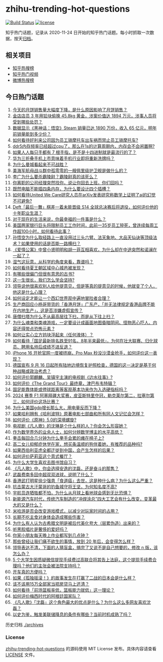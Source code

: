 # zhihu-trending-hot-questions

[![Build Status](https://github.com/justjavac/zhihu-trending-hot-questions/workflows/ci/badge.svg?branch=master)](https://github.com/justjavac/zhihu-trending-hot-questions/actions)
[![license](https://img.shields.io/github/license/justjavac/zhihu-trending-hot-questions)](https://github.com/justjavac/zhihu-trending-hot-questions/blob/master/LICENSE)

知乎热门话题，记录从 2020-11-24
日开始的知乎热门话题。每小时抓取一次数据，按天[归档](./archives)。

## 相关项目

- [知乎热搜榜](https://github.com/justjavac/zhihu-trending-top-search)
- [知乎热门视频](https://github.com/justjavac/zhihu-trending-hot-video)
- [微博热搜榜](https://github.com/justjavac/weibo-trending-hot-search)

## 今日热门话题

<!-- BEGIN -->
<!-- 最后更新时间 Tue Sep 17 2024 13:18:01 GMT+0800 (China Standard Time) -->

1. [今天的月饼销售量大幅度下降，是什么原因影响了月饼销售？](https://www.zhihu.com/question/666979275)
1. [金店店员 3 年用铅块偷换 45.8kg 黄金，涉案价值达 1894 万元，涉事人员将受到哪些处罚？](https://www.zhihu.com/question/667312547)
1. [数据显示《黑神话：悟空》Steam 销量已达 1890 万份，收入 65 亿元，明年前销量能到多少份？](https://www.zhihu.com/question/667033316)
1. [如何看待好利来公司因为员工骑摩托车出车祸而禁止员工骑摩托车?](https://www.zhihu.com/question/667300828)
1. [ddr5内存频率已经超过cpu了，那么在1s的计算周期内，内存会不会闲置啊?](https://www.zhihu.com/question/662528954)
1. [如果人人每只手都有 7 根手指，是不是十四进制就是最流行的了？](https://www.zhihu.com/question/397602493)
1. [华为三折叠手机上市意味着手机行业即将重新洗牌吗？](https://www.zhihu.com/question/666987847)
1. [为什么曼城看起来不可战胜？](https://www.zhihu.com/question/344191003)
1. [美海军航母战斗群中孤零零的一艘佩里级护卫舰是做什么的？](https://www.zhihu.com/question/667151735)
1. [李广为什么要杀霸陵尉？霸陵尉真的该死么？](https://www.zhihu.com/question/663374887)
1. [你离职的公司经理突然找你，说让你回去上班，你们回吗？](https://www.zhihu.com/question/402491064)
1. [既然电脑不能插四条内存，为什么要设计四个插槽？](https://www.zhihu.com/question/666379684)
1. [如何看待United We Care研究人员在arXiv发表研究称数学上证明了ai的幻觉不可避免?](https://www.zhihu.com/question/667260808)
1. [Deft「最后一舞」棋差一着未能晋级 S14 全球总决赛后将退役，如何评价他的十年职业生涯？](https://www.zhihu.com/question/667265817)
1. [对于现在的生活来说，你最幸福的一件事是什么？](https://www.zhihu.com/question/667173137)
1. [美国两家银行巨头将限制员工工作时间，此前一35岁员工猝死，曾连续每周工作超100小时，如何看待此事？](https://www.zhihu.com/question/667049499)
1. [孙悟空为什么取经路上一直没用过三头六臂、法天象地、大品天仙诀等顶级法术？如果使用的话是否能一路横扫？](https://www.zhihu.com/question/596192038)
1. [《爱情公寓》中曾小贤明明和胡一菲互相喜欢，为什么却在中途突然和诺澜在一起了？](https://www.zhihu.com/question/371857007)
1. [湿气这玩意，从科学的角度来看，靠谱吗？](https://www.zhihu.com/question/386296912)
1. [如何看待夏王朝区域中心城邑被发现？](https://www.zhihu.com/question/667040412)
1. [有哪些很偏门但很有意思的古书?](https://www.zhihu.com/question/23723336)
1. [这一生很长，我们怎么学会坚持?](https://www.zhihu.com/question/667263119)
1. [领导说他很喜欢别人给他提意见，但是等真的提意见的时候，他就变了个人，他这是什么心理？](https://www.zhihu.com/question/667097200)
1. [如何设定才能让一个西幻世界观中遍地冒险者合理？](https://www.zhihu.com/question/660998054)
1. [生产商回应小杨哥带货的「香港月饼」广东产，「并无法律规定香港品牌不能在内地生产」，这是否涉嫌虚假宣传？](https://www.zhihu.com/question/667297522)
1. [唐僧扫塔为什么不从最高层往下扫，而是从下往上扫？](https://www.zhihu.com/question/22432296)
1. [为什么魂类和类魂游戏，一定要设计成画面地图昏暗阴间、怪物恶心吓人、内容还得带点恐怖元素 ?](https://www.zhihu.com/question/666589129)
1. [如何让实心立方钨块浮起来（任何液体）？](https://www.zhihu.com/question/667268108)
1. [如何看待「国足最新排名跌至91名，8年半来最低」，为何在壮大联赛、归化球员、聘用名帅后成绩不进反退？](https://www.zhihu.com/question/667269883)
1. [iPhone 16 开抢官网一度被挤崩，Pro Max 秒没沙漠金抢手，如何评价这一表现？](https://www.zhihu.com/question/667123964)
1. [德国宣布 9 月 16 日起所有陆地边境恢复护照检查，德国的这一决定是基于何种战略或政治考虑？](https://www.zhihu.com/question/666823941)
1. [如何评价郭麒麟、吴镇宇主演的电视剧《边水往事》?](https://www.zhihu.com/question/664306657)
1. [如何评价《The Grand Tour》最终章，津巴布韦特辑？](https://www.zhihu.com/question/667083082)
1. [国足能靠体能或停球距离等客观基本功来作为入选硬指标吗？](https://www.zhihu.com/question/667264337)
1. [2024 赛季 F1 阿塞拜疆大奖赛，皮亚斯特里夺冠，勒克莱尔第二，拉塞尔第三，如何评价这场比赛？](https://www.zhihu.com/question/667258745)
1. [为什么美国gdp增长那么大，用电量反而下降？](https://www.zhihu.com/question/648801148)
1. [如果哈利拥有《哈利波特》原著电影七部曲和所有同人文记忆会怎样？](https://www.zhihu.com/question/472753896)
1. [如何评价《原神》5.0的深境螺旋?](https://www.zhihu.com/question/666074060)
1. [电视剧《凡人歌》的沈琳是个什么样的人？你会怎么形容她？](https://www.zhihu.com/question/666722975)
1. [作为数学界外的业余人士，如何分辨数学博主的水平高低？](https://www.zhihu.com/question/663377323)
1. [拳击每回合几分钟为什么拳手会累的瘫在椅子上?](https://www.zhihu.com/question/350355998)
1. [高二女儿抑郁症休学在家，想买条温顺的狗伴着她，有推荐的品种吗?](https://www.zhihu.com/question/658086083)
1. [如果西伯利亚虎全都迁徙到中国，会产生怎样的后果？](https://www.zhihu.com/question/667031701)
1. [如何评价萨莉亚这个意式餐厅？](https://www.zhihu.com/question/48041088)
1. [为什么大学生喜欢去图书馆自习？](https://www.zhihu.com/question/572411670)
1. [《凡人歌》中，你会选择安逸的沈磊，还是奋斗的那隽？](https://www.zhihu.com/question/666855043)
1. [武磊费南多回中超双双进球，说明了什么？](https://www.zhihu.com/question/667085430)
1. [香港武打明星徐少强患「食道癌」去世，这是种什么病？为什么这么严重？](https://www.zhihu.com/question/667251204)
1. [抗击蒙古大汗蒙哥的钓鱼城守将王坚，为何知名度不高?](https://www.zhihu.com/question/666028486)
1. [宇航员连牺牲都不怕，为什么从月球上看地球会感到无比恐惧？](https://www.zhihu.com/question/614568529)
1. [新能源汽车时代，传统汽车制造的“冲焊涂总”四大工艺会有什么改变，变革最大的又是什么？](https://www.zhihu.com/question/574102770)
1. [米哈游是否会改变游戏模式，以减少对玩家时间的占用？](https://www.zhihu.com/question/667260344)
1. [长期不吃主食对身体会造成哪些伤害？](https://www.zhihu.com/question/568460385)
1. [为什么有人认为古希腊文明是被后代美化夸大（层累伪造）出来的？](https://www.zhihu.com/question/320714892)
1. [听黑胶唱片是奢侈的爱好吗？](https://www.zhihu.com/question/617403541)
1. [你家小朋友每天晚上作业都写到几点钟？](https://www.zhihu.com/question/667193198)
1. [那些曾经让我们痛不欲生的事情，放到 20 年后，会变得怎么样？](https://www.zhihu.com/question/666989943)
1. [领导表达不清，下面的人猜盲盒，搞完了又说不是自己想要的，修改 n 版，该怎么办？](https://www.zhihu.com/question/666753786)
1. [5 个大学生因质疑微信提现手续费过高联合将其告上法庭，这个提现手续费合理吗？他们的主张会被法院支持吗？](https://www.zhihu.com/question/667033409)
1. [开车真的方便吗？](https://www.zhihu.com/question/563252654)
1. [如果《孤独摇滚！》的故事发生在打赢了二战的日本会是什么样？](https://www.zhihu.com/question/657415988)
1. [该不该用15万全部家当把房贷马上还清？](https://www.zhihu.com/question/272123170)
1. [如何看待「前场篮板率低，篮板能力就低」这一理论？](https://www.zhihu.com/question/666930242)
1. [如何评价梅西时代的阿根廷国家队？](https://www.zhihu.com/question/319077161)
1. [《凡人歌》「沈磊」这个角色最大的优点是什么？为什么这么多网友喜欢沈磊？](https://www.zhihu.com/question/667184789)
1. [以史为鉴，触发美联储降息的条件有哪些？当前时机成熟了吗？](https://www.zhihu.com/question/667158664)

<!-- END -->

历史归档 [./archives](./archives)

### License

[zhihu-trending-hot-questions](https://github.com/justjavac/zhihu-trending-hot-questions)
的源码使用 MIT License 发布。具体内容请查看 [LICENSE](./LICENSE) 文件。
